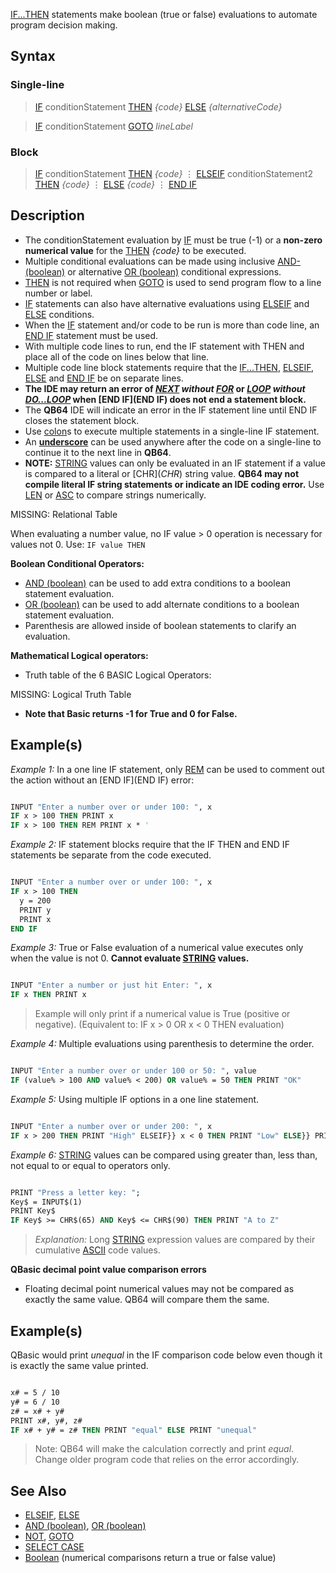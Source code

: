 [IF...THEN](IF...THEN) statements make boolean (true or false) evaluations to automate program decision making.

## Syntax

### Single-line

>  [IF](IF) conditionStatement [THEN](THEN) *{code}* [ELSE](ELSE) *{alternativeCode}*

>  [IF](IF) conditionStatement [GOTO](GOTO) *lineLabel*

### Block

> [IF](IF) conditionStatement [THEN](THEN)
>   *{code}*
>   ⋮
> [ELSEIF](ELSEIF) conditionStatement2 [THEN](THEN)
>   *{code}*
>   ⋮
> [ELSE](ELSE)
>   *{code}*
>   ⋮
> [END IF](END-IF)

## Description

* The conditionStatement evaluation by [IF](IF) must be true (-1) or a **non-zero numerical value** for the [THEN](THEN) *{code}* to be executed.
* Multiple conditional evaluations can be made using inclusive [AND-(boolean)](AND (boolean)) or alternative [OR (boolean)](OR-(boolean)) conditional expressions.
* [THEN](THEN) is not required when [GOTO](GOTO) is used to send program flow to a line number or label.
* [IF](IF) statements can also have alternative evaluations using [ELSEIF](ELSEIF) and [ELSE](ELSE) conditions. 
* When the [IF](IF) statement and/or code to be run is more than code line, an [END IF](END-IF) statement must be used.
* With multiple code lines to run, end the IF statement with THEN and place all of the code on lines below that line.
* Multiple code line block statements require that the [IF...THEN](IF...THEN), [ELSEIF](ELSEIF), [ELSE](ELSE) and [END IF](END-IF) be on separate lines.
* **The IDE may return an error of *[NEXT](NEXT) without [FOR](FOR)* or *[LOOP](LOOP) without [DO...LOOP](DO...LOOP)* when [END IF](END IF) does not end a statement block.**
* The **QB64** IDE will indicate an error in the IF statement line until END IF closes the statement block.
* Use [colon](colon)s to execute multiple statements in a single-line IF statement.
* An **[underscore](underscore)** can be used anywhere after the code on a single-line to continue it to the next line in **QB64**.
* **NOTE:** [STRING](STRING) values can only be evaluated in an IF statement if a value is compared to a literal or [CHR$](CHR$) string value. **QB64 may not compile literal IF string statements or indicate an IDE coding error.** Use [LEN](LEN) or [ASC](ASC) to compare strings numerically.

MISSING: Relational Table

When evaluating a number value, no IF value > 0 operation is necessary for values not 0. Use: `IF value THEN`

**Boolean Conditional Operators:**

* [AND (boolean)](AND-(boolean)) can be used to add extra conditions to a boolean statement evaluation.
* [OR (boolean)](OR-(boolean)) can be used to add alternate conditions to a boolean statement evaluation.
* Parenthesis are allowed inside of boolean statements to clarify an evaluation.

**Mathematical Logical operators:**

* Truth table of the 6 BASIC Logical Operators:

MISSING: Logical Truth Table

* **Note that Basic returns -1 for True and 0 for False.**

## Example(s)

*Example 1:* In a one line IF statement, only [REM](REM) can be used to comment out the action without an [END IF](END IF) error:

```vb

INPUT "Enter a number over or under 100: ", x
IF x > 100 THEN PRINT x 
IF x > 100 THEN REM PRINT x * '

```

*Example 2:* IF statement blocks require that the IF THEN and END IF statements be separate from the code executed.

```vb

INPUT "Enter a number over or under 100: ", x
IF x > 100 THEN
  y = 200
  PRINT y
  PRINT x
END IF 

```

*Example 3:* True or False evaluation of a numerical value executes only when the value is not 0. **Cannot evaluate [STRING](STRING) values.**

```vb

INPUT "Enter a number or just hit Enter: ", x
IF x THEN PRINT x 

```

> Example will only print if a numerical value is True (positive or negative). (Equivalent to: IF x > 0 OR x < 0 THEN evaluation)

*Example 4:* Multiple evaluations using parenthesis to determine the order.

```vb

INPUT "Enter a number over or under 100 or 50: ", value
IF (value% > 100 AND value% < 200) OR value% = 50 THEN PRINT "OK" 

```

*Example 5:* Using multiple IF options in a one line statement.

```vb

INPUT "Enter a number over or under 200: ", x
IF x > 200 THEN PRINT "High" ELSEIF}} x < 0 THEN PRINT "Low" ELSE}} PRINT "OK"

```

*Example 6:* [STRING](STRING) values can be compared using greater than, less than, not equal to or equal to operators only.

```vb

PRINT "Press a letter key: ";
Key$ = INPUT$(1)
PRINT Key$ 
IF Key$ >= CHR$(65) AND Key$ <= CHR$(90) THEN PRINT "A to Z"

```

> *Explanation:* Long [STRING](STRING) expression values are compared by their cumulative [ASCII](ASCII) code values.

**QBasic decimal point value comparison errors**

* Floating decimal point numerical values may not be compared as exactly the same value. QB64 will compare them the same.

## Example(s)

QBasic would print *unequal* in the IF comparison code below even though it is exactly the same value printed.

```vb

x# = 5 / 10
y# = 6 / 10
z# = x# + y#
PRINT x#, y#, z#
IF x# + y# = z# THEN PRINT "equal" ELSE PRINT "unequal" 

```

> Note: QB64 will make the calculation correctly and print *equal*. Change older program code that relies on the error accordingly.

## See Also

* [ELSEIF](ELSEIF), [ELSE](ELSE)
* [AND (boolean)](AND-(boolean)), [OR (boolean)](OR-(boolean)) 
* [NOT](NOT), [GOTO](GOTO)
* [SELECT CASE](SELECT-CASE)
* [Boolean](Boolean) (numerical comparisons return a true or false value)
